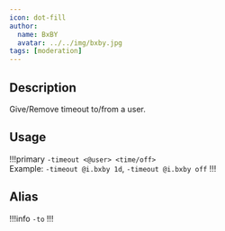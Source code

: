 ```yaml
---
icon: dot-fill
author:
  name: BxBY
  avatar: ../../img/bxby.jpg
tags: [moderation]
---
```


## Description
Give/Remove timeout to/from a user.

## Usage
!!!primary
`-timeout <@user> <time/off>` <br> Example: `-timeout @i.bxby 1d`, `-timeout @i.bxby off`
!!!

## Alias
!!!info
`-to`
!!!